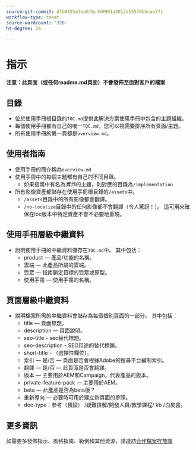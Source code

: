 ```yaml
---
source-git-commit: dfb0191e3ea6f6c360991a2012a15570b5cab771
workflow-type: tm+mt
source-wordcount: '326'
ht-degree: 2%

---
```

# 指示

**注意：此頁面（或任何readme.md頁面）不會發佈至面對客戶的檔案**

## 目錄

+ 位於使用手冊根目錄的`TOC.md`提供此解決方案使用手冊中包含的主題組織。
+ 每個使用手冊都有自己的唯一`TOC.md`，您可以視需要排序所有頁面/主題。
+ 所有使用手冊的第一頁都是`overview.md`。

## 使用者指南

+ 使用手冊的簡介稱為`overview.md`
+ 使用手冊中的每個主題都有自己的不同目錄。
   + 如果指南中有名為&#x200B;*實作*&#x200B;的主題，則對應的目錄為`/implementation`
+ 所有影像資產都儲存在使用手冊根目錄的`/assets`中。
   + `/assets`目錄中的所有影像都會翻譯。
   + `/no-localize`目錄中的任何影像都不會翻譯（令人驚訝！）。 這可用來確保在loc版本中特定資產不會不必要地重現。

## 使用手冊層級中繼資料

+ 說明使用手冊的中繼資料儲存在`TOC.md`中。 其中包括：
   + product — 產品/功能的名稱。
   + 雲端 — 此產品所屬的雲端。
   + 受眾 — 指南鎖定目標的受眾或原型。
   + 使用手冊 — 使用手冊的名稱。

## 頁面層級中繼資料

+ 說明檔案所需的中繼資料會儲存為每個個別頁面的一部分。 其中包括：
   + title — 頁面標題。
   + description — 頁面說明。
   + seo-title - seo替代標題。
   + seo-description - SEO用途的替代標題。
   + short-title - （選擇性欄位）。
   + 索引 — 是/否 — 頁面是否會根據Adobe的搜尋平台編制索引。
   + 翻譯 — 是/否 — 此頁面是否會翻譯。
   + 版本 — 主要用於AEM和Campaign，代表產品的版本。
   + private-feature-pack — 主要用於AEM。
   + beta — 此產品是否為beta版？
   + 重新導向 — 必要時可用於建立新頁面的參照。
   + doc-type：參考（預設） /疑難排解/開發人員/教學課程/ kb /白皮書。

## 更多資訊

如需更多發佈指示、風格指南、範例和其他資源，請造訪[合作檔案存放庫](https://git.corp.adobe.com/AdobeDocs/collaborative-doc-instructions)
